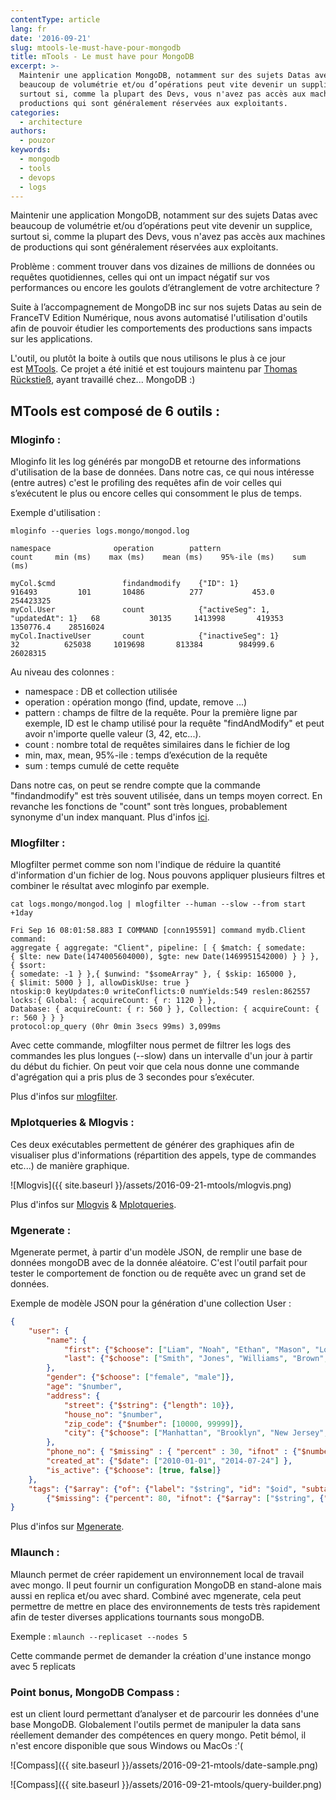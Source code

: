 ```yaml
---
contentType: article
lang: fr
date: '2016-09-21'
slug: mtools-le-must-have-pour-mongodb
title: mTools - Le must have pour MongoDB
excerpt: >-
  Maintenir une application MongoDB, notamment sur des sujets Datas avec
  beaucoup de volumétrie et/ou d’opérations peut vite devenir un supplice,
  surtout si, comme la plupart des Devs, vous n'avez pas accès aux machines de
  productions qui sont généralement réservées aux exploitants.
categories:
  - architecture
authors:
  - pouzor
keywords:
  - mongodb
  - tools
  - devops
  - logs
---
```


Maintenir une application MongoDB, notamment sur des sujets Datas avec beaucoup de volumétrie et/ou d’opérations peut vite devenir un supplice, surtout si, comme la plupart des Devs, vous n'avez pas accès aux machines de productions qui sont généralement réservées aux exploitants.

Problème : comment trouver dans vos dizaines de millions de données ou requêtes quotidiennes, celles qui ont un impact négatif sur vos performances ou encore les goulots d’étranglement de votre architecture ?

Suite à l’accompagnement de MongoDB inc sur nos sujets Datas au sein de FranceTV Edition Numérique, nous avons automatisé l'utilisation d'outils afin de pouvoir étudier les comportements des productions sans impacts sur les applications.

L'outil, ou plutôt la boite à outils que nous utilisons le plus à ce jour est [MTools](https://github.com/rueckstiess/mtools). Ce projet a été initié et est toujours maintenu par [Thomas Rückstieß](https://github.com/rueckstiess), ayant travaillé chez... MongoDB :)


## MTools est composé de 6 outils :

### Mloginfo :

Mloginfo lit les log générés par mongoDB et retourne des informations d'utilisation de la base de données. Dans notre cas, ce qui nous intéresse (entre autres) c'est le profiling des requêtes afin de voir celles qui s’exécutent le plus ou encore celles qui consomment le plus de temps.

Exemple d'utilisation :

```
mloginfo --queries logs.mongo/mongod.log

namespace              operation        pattern                              count     min (ms)    max (ms)    mean (ms)    95%-ile (ms)    sum (ms)

myCol.$cmd               findandmodify    {"ID": 1}                          916493         101       10486          277           453.0    254423325
myCol.User               count            {"activeSeg": 1, "updatedAt": 1}   68           30135     1413998       419353       1350776.4    28516024
myCol.InactiveUser       count            {"inactiveSeg": 1}                 32          625038     1019698       813384        984999.6    26028315
```

Au niveau des colonnes :

- namespace : DB et collection utilisée
- operation : opération mongo (find, update, remove ...)
- pattern : champs de filtre de la requête. Pour la première ligne par exemple, ID est le champ utilisé pour la requête "findAndModify" et peut avoir n'importe quelle valeur (3, 42, etc...).
- count : nombre total de requêtes similaires dans le fichier de log
- min, max, mean, 95%-ile : temps d’exécution de la requête
- sum : temps cumulé de cette requête

Dans notre cas, on peut se rendre compte que la commande "findandmodify" est très souvent utilisée, dans un temps moyen correct. En revanche les fonctions de "count" sont très longues, probablement synonyme d'un index manquant.
Plus d'infos [ici](https://github.com/rueckstiess/mtools/wiki/mloginfo).

### Mlogfilter :

Mlogfilter permet comme son nom l'indique de réduire la quantité d'information d'un fichier de log. Nous pouvons appliquer plusieurs filtres et combiner le résultat avec mloginfo par exemple.

```
cat logs.mongo/mongod.log | mlogfilter --human --slow --from start +1day

Fri Sep 16 08:01:58.883 I COMMAND [conn195591] command mydb.Client command:
aggregate { aggregate: "Client", pipeline: [ { $match: { somedate:
{ $lte: new Date(1474005604000), $gte: new Date(1469951542000) } } }, { $sort:
{ somedate: -1 } },{ $unwind: "$someArray" }, { $skip: 165000 },
{ $limit: 5000 } ], allowDiskUse: true }
ntoskip:0 keyUpdates:0 writeConflicts:0 numYields:549 reslen:862557
locks:{ Global: { acquireCount: { r: 1120 } },
Database: { acquireCount: { r: 560 } }, Collection: { acquireCount: { r: 560 } } }
protocol:op_query (0hr 0min 3secs 99ms) 3,099ms
```

Avec cette commande, mlogfilter nous permet de filtrer les logs des commandes les plus longues (--slow) dans un intervalle d'un jour à partir du début du fichier. On peut voir que cela nous donne une commande d'agrégation qui a pris plus de 3 secondes pour s’exécuter.

Plus d'infos sur [mlogfilter](https://github.com/rueckstiess/mtools/wiki/mlogfilter).

### Mplotqueries & Mlogvis :

Ces deux exécutables permettent de générer des graphiques afin de visualiser plus d'informations (répartition des appels, type de commandes etc...) de manière graphique.


![Mlogvis]({{ site.baseurl }}/assets/2016-09-21-mtools/mlogvis.png)

Plus d'infos sur [Mlogvis](https://github.com/rueckstiess/mtools/wiki/mlogvis) & [Mplotqueries](https://github.com/rueckstiess/mtools/wiki/mplotqueries).

### Mgenerate :

Mgenerate permet, à partir d'un modèle JSON, de remplir une base de données mongoDB avec de la donnée aléatoire. C'est l'outil parfait pour tester le comportement de fonction ou de requête avec un grand set de données.

Exemple de modèle JSON pour la génération d'une collection User :

```json
{
    "user": {
        "name": {
            "first": {"$choose": ["Liam", "Noah", "Ethan", "Mason", "Logan", "Jacob", "Lucas", "Jackson", "Aiden", "Jack", "James", "Elijah", "Luke", "William", "Michael", "Alexander", "Oliver", "Owen", "Daniel", "Gabriel", "Henry", "Matthew", "Carter", "Ryan", "Wyatt", "Andrew", "Connor", "Caleb", "Jayden", "Nathan", "Dylan", "Isaac", "Hunter", "Joshua", "Landon", "Samuel", "David", "Sebastian", "Olivia", "Emma", "Sophia", "Ava", "Isabella", "Mia", "Charlotte", "Emily", "Abigail", "Avery", "Harper", "Ella", "Madison", "Amelie", "Lily", "Chloe", "Sofia", "Evelyn", "Hannah", "Addison", "Grace", "Aubrey", "Zoey", "Aria", "Ellie", "Natalie", "Zoe", "Audrey", "Elizabeth", "Scarlett", "Layla", "Victoria", "Brooklyn", "Lucy", "Lillian", "Claire", "Nora", "Riley", "Leah"] },
            "last": {"$choose": ["Smith", "Jones", "Williams", "Brown", "Taylor", "Davies", "Wilson", "Evans", "Thomas", "Johnson", "Roberts", "Walker", "Wright", "Robinson", "Thompson", "White", "Hughes", "Edwards", "Green", "Hall", "Wood", "Harris", "Lewis", "Martin", "Jackson", "Clarke", "Clark", "Turner", "Hill", "Scott", "Cooper", "Morris", "Ward", "Moore", "King", "Watson", "Baker" , "Harrison", "Morgan", "Patel", "Young", "Allen", "Mitchell", "James", "Anderson", "Phillips", "Lee", "Bell", "Parker", "Davis"] }
        },
        "gender": {"$choose": ["female", "male"]},
        "age": "$number",
        "address": {
            "street": {"$string": {"length": 10}},
            "house_no": "$number",
            "zip_code": {"$number": [10000, 99999]},
            "city": {"$choose": ["Manhattan", "Brooklyn", "New Jersey", "Queens", "Bronx"]}
        },
        "phone_no": { "$missing" : { "percent" : 30, "ifnot" : {"$number": [1000000000, 9999999999]} } },
        "created_at": {"$date": ["2010-01-01", "2014-07-24"] },
        "is_active": {"$choose": [true, false]}
    },
    "tags": {"$array": {"of": {"label": "$string", "id": "$oid", "subtags":
        {"$missing": {"percent": 80, "ifnot": {"$array": ["$string", {"$number": [2, 5]}]}}}}, "number": {"$number": [0, 10] }}}
}
```

Plus d'infos sur [Mgenerate](https://github.com/rueckstiess/mtools/wiki/mgenerate).

### Mlaunch :

Mlaunch permet de créer rapidement un environnement local de travail avec mongo. Il peut fournir un configuration MongoDB en stand-alone mais aussi en replica et/ou avec shard. Combiné avec mgenerate, cela peut permettre de mettre en place des environnements de tests très rapidement afin de tester diverses applications tournants sous mongoDB.

Exemple : ```mlaunch --replicaset --nodes 5```

Cette commande permet de demander la création d'une instance mongo avec 5 replicats

### Point bonus, MongoDB Compass :


 est un client lourd permettant d’analyser et de parcourir les données d'une base MongoDB. Globalement l'outils permet de manipuler la data sans réellement demander des compétences en query mongo. Petit bémol, il n'est encore disponible que sous Windows ou MacOs :'(


 ![Compass]({{ site.baseurl }}/assets/2016-09-21-mtools/date-sample.png)

 ![Compass]({{ site.baseurl }}/assets/2016-09-21-mtools/query-builder.png)
